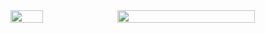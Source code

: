 <div style="display: flex; align-items: center; gap: 10px;">
  <img src="http://github-profile-summary-cards.vercel.app/api/cards/most-commit-language?username=TaeWoongYoun&theme=nord_dark&exclude=HTML,Jupyter%20Notebook" 
     style="width: 32%;" />
  <img src="http://github-profile-summary-cards.vercel.app/api/cards/profile-details?username=TaeWoongYoun&theme=nord_dark" 
       style="width: 66%;" />
</div>

<!-- 연속 커밋 스트릭 -->
<!-- <img src="https://github-readme-streak-stats.herokuapp.com/?user=TaeWoongYoun&theme=radical"/> -->
